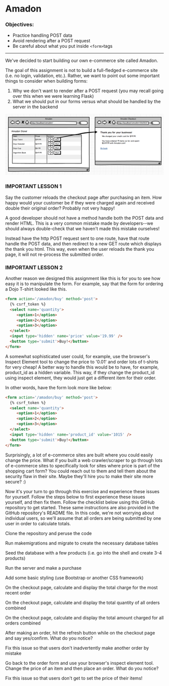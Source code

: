 # Amadon
### Objectives:
- Practice handling POST data
- Avoid rendering after a POST request
- Be careful about what you put inside `<form>`tags
<hr>
We've decided to start building our own e-commerce site called Amadon.

The goal of this assignment is not to build a full-fledged e-commerce site (i.e. no login, validation, etc.). Rather, we want to point out some important things to consider when building forms:

1. Why we don't want to render after a POST request (you may recall going over this when we were learning Flask)
2. What we should put in our forms versus what should be handled by the server in the backend

![](amadon2.png)

### IMPORTANT LESSON 1
Say the customer reloads the checkout page after purchasing an item. How happy would your customer be if they were charged again and received double their original order? Probably not very happy!

A good developer should not have a method handle both the POST data and render HTML. This is a very common mistake made by developers--we should always double-check that we haven't made this mistake ourselves!

Instead have the http POST request sent to one route, have that route handle the POST data, and then redirect to a new GET route which displays the thank you html. This way, even when the user reloads the thank you page, it will not re-process the submitted order.

### IMPORTANT LESSON 2
Another reason we designed this assignment like this is for you to see how easy it is to manipulate the form. For example, say that the form for ordering a Dojo T-shirt looked like this.
```md
<form action='/amadon/buy' method='post'>
  {% csrf_token %}
  <select name='quantity'>
     <option>1</option>
     <option>2</option>
     <option>3</option>
  </select>
  <input type='hidden' name='price' value='19.99' />
  <button type='submit'>Buy!</button>
</form>
````

A somewhat sophisticated user could, for example, use the browser's Inspect Element tool to change the price to '0.01' and order lots of t-shirts for very cheap! A better way to handle this would be to have, for example, product_id as a hidden variable. This way, if they change the product_id using inspect element, they would just get a different item for their order.

In other words, have the form look more like below:
```md
<form action='/amadon/buy' method='post'>
  {% csrf_token %}
  <select name='quantity'>
     <option>1</option>
     <option>2</option>
     <option>3</option>
  </select>
  <input type='hidden' name='product_id' value='1015' />
  <button type='submit'>Buy!</button>
</form>
````

Surprisingly, a lot of e-commerce sites are built where you could easily change the price. What if you built a web crawler/scraper to go through lots of e-commerce sites to specifically look for sites where price is part of the shopping cart form? You could reach out to them and tell them about the security flaw in their site. Maybe they'll hire you to make their site more secure? :)

Now it's your turn to go through this exercise and experience these issues for yourself. Follow the steps below to first experience these issues yourself, and then fix them. Follow the checklist below using this GitHub repository to get started. These same instructions are also provided in the GitHub repository's README file. In this code, we're not worrying about individual users, so we'll assume that all orders are being submitted by one user in order to calculate totals.

Clone the repository and peruse the code

Run makemigrations and migrate to create the necessary database tables

Seed the database with a few products (i.e. go into the shell and create 3-4 products)

Run the server and make a purchase

Add some basic styling (use Bootstrap or another CSS framework)

On the checkout page, calculate and display the total charge for the most recent order

On the checkout page, calculate and display the total quantity of all orders combined

On the checkout page, calculate and display the total amount charged for all orders combined

After making an order, hit the refresh button while on the checkout page and say yes/confirm. What do you notice?

Fix this issue so that users don't inadvertently make another order by mistake

Go back to the order form and use your browser's inspect element tool. Change the price of an item and then place an order. What do you notice?

Fix this issue so that users don't get to set the price of their items!